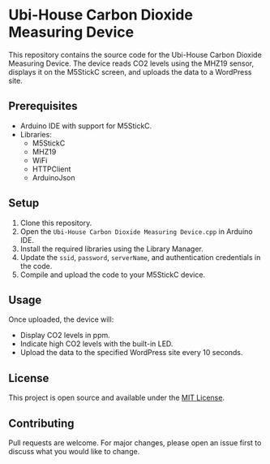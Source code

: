 # Ubi-House Carbon Dioxide Measuring Device

This repository contains the source code for the Ubi-House Carbon Dioxide Measuring Device. The device reads CO2 levels using the MHZ19 sensor, displays it on the M5StickC screen, and uploads the data to a WordPress site.

## Prerequisites

- Arduino IDE with support for M5StickC.
- Libraries:
  - M5StickC
  - MHZ19
  - WiFi
  - HTTPClient
  - ArduinoJson

## Setup

1. Clone this repository.
2. Open the `Ubi-House Carbon Dioxide Measuring Device.cpp` in Arduino IDE.
3. Install the required libraries using the Library Manager.
4. Update the `ssid`, `password`, `serverName`, and authentication credentials in the code.
5. Compile and upload the code to your M5StickC device.

## Usage

Once uploaded, the device will:
- Display CO2 levels in ppm.
- Indicate high CO2 levels with the built-in LED.
- Upload the data to the specified WordPress site every 10 seconds.

## License

This project is open source and available under the [MIT License](LICENSE).

## Contributing

Pull requests are welcome. For major changes, please open an issue first to discuss what you would like to change.

